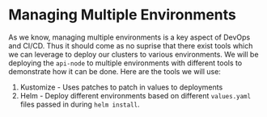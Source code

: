 # Managing Multiple Environments

As we know, managing multiple environments is a key aspect of DevOps and CI/CD. Thus it should come as no suprise that there exist tools which we can leverage to deploy our clusters to various environments. We will be deploying the `api-node` to multiple environments with different tools to demonstrate how it can be done. Here are the tools we will use:

1. Kustomize - Uses patches to patch in values to deployments
2. Helm - Deploy different environments based on different `values.yaml` files passed in during `helm install`.
